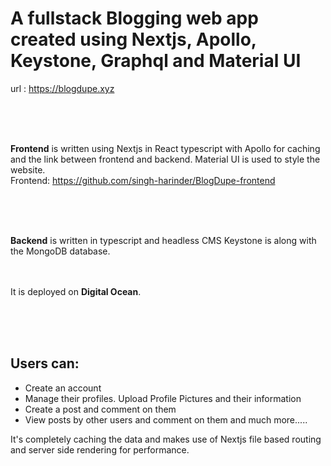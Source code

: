 # A fullstack Blogging web app created using Nextjs, Apollo, Keystone, Graphql and Material UI

url : <https://blogdupe.xyz>

<br/>
<br/>
<br/>

**Frontend** is written using Nextjs in React typescript with Apollo for caching and the link between frontend and backend. Material UI is used to style the website.
<br/>
Frontend: https://github.com/singh-harinder/BlogDupe-frontend

<br/>
<br/>
<br/>

**Backend** is written in typescript and headless CMS Keystone is along with the MongoDB database. 
<br/>
<br/>
<br/>

It is deployed on **Digital Ocean**.

<br/>
<br/>
<br/>

## Users can:
+ Create an account
+ Manage their profiles. Upload Profile Pictures and their information
+ Create a post and comment on them
+ View posts by other users and comment on them and much more.....


It's completely caching the data and makes use of Nextjs file based routing and server side rendering for performance.
